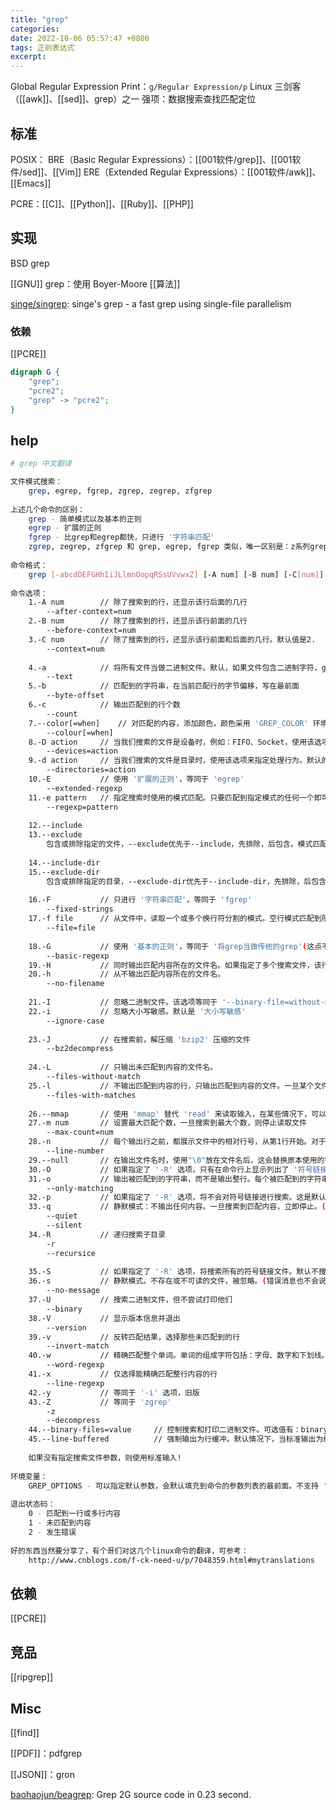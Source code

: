 ```yaml
---
title: "grep"
categories:
date: 2022-10-06 05:57:47 +0800
tags: 正则表达式
excerpt:
---
```



Global Regular Expression Print：`g/Regular Expression/p`
Linux 三剑客（[[awk]]、[[sed]]、grep）之一
强项：数据搜索查找匹配定位

## 标准

POSIX：
BRE（Basic Regular Expressions）：[[001软件/grep]]、[[001软件/sed]]、[[Vim]]
ERE（Extended Regular Expressions）：[[001软件/awk]]、[[Emacs]]

PCRE：[[C]]、[[Python]]、[[Ruby]]、[[PHP]]



## 实现

BSD grep

[[GNU]] grep：使用 Boyer-Moore [[算法]]

[singe/singrep](https://github.com/singe/singrep): singe's grep - a fast grep using single-file parallelism

### 依赖

[[PCRE]]

```dot
digraph G {
    "grep";
    "pcre2";
    "grep" -> "pcre2";
}

```



## help



```bash
# grep 中文翻译

文件模式搜索：
	grep, egrep, fgrep, zgrep, zegrep, zfgrep
 
上述几个命令的区别：
	grep - 简单模式以及基本的正则
	egrep - 扩展的正则
	fgrep - 比grep和egrep都快，只进行 '字符串匹配'
	zgrep, zegrep, zfgrep 和 grep, egrep, fgrep 类似，唯一区别是：z系列grep，支持压缩文件的搜索(compress, gzip)
 
命令格式：
	grep [-abcdDEFGHhIiJLlmnOopqRSsUVvwxZ] [-A num] [-B num] [-C[num]] [-e pattern] [-f file] [--binary-files=value] [--color[=when]] [--colour[=when]] [--context[=num]] [--label] [--line-buffered] [--null] [pattern] [file ...]
 
命令选项：
	1.-A num		// 除了搜索到的行，还显示该行后面的几行
		--after-context=num
	2.-B num		// 除了搜索到的行，还显示该行前面的几行
		--before-context=num
	3.-C num		// 除了搜索到的行，还显示该行前面和后面的几行。默认值是2.
		--context=num
 
	4.-a 			// 将所有文件当做二进制文件。默认，如果文件包含二进制字符，grep将会输出 'Binary file ... matches'。使用这个参数，对二进制文件也进行匹配搜索
		--text
	5.-b 			// 匹配到的字符串，在当前匹配行的字节偏移，写在最前面
		--byte-offset
	6.-c 			// 输出匹配到的行个数
		--count
	7.--color[=when]	// 对匹配的内容，添加颜色，颜色采用 'GREP_COLOR' 环境变量。when-什么时候给内容添加颜色，可选的值有：never, always, auto。
		--colour[=when]
	8.-D action		// 当我们搜索的文件是设备时，例如：FIFO、Socket，使用该选项来指定处理行为。默认的action是 'read'，代表，把这些设备当做普通文件来读取；设置为 'skip'，则跳过这些设备文件。
		--devices=action
	9.-d action 	// 当我们搜索的文件是目录时，使用该选项来指定处理行为。默认的action是 'read'，当做普通文件读取；设置为 'skip'，则忽略目录的搜索；设置为 'recurse'，表示递归搜索目录下的所有文件，等同于 '-R' 或 '-r' 目录。
		--directories=action
	10.-E 			// 使用 '扩展的正则'，等同于 'egrep'
		--extended-regexp
	11.-e pattern	// 指定搜索时使用的模式匹配。只要匹配到指定模式的任何一个即可。当使用多个 '-e' 选项时，非常有用！(模式好像也可以直接以 '-' 开头，例如：-dongxuemin)
		--regexp=pattern
 
	12.--include
	13.--exclude
		包含或排除指定的文件，--exclude优先于--include，先排除，后包含。模式匹配的是指定文件的完整路径，而不是文件名部分
 
	14.--include-dir
	15.--exclude-dir
		包含或排除指定的目录，--exclude-dir优先于--include-dir，先排除，后包含。如果使用了 '-R' 选项，则递归包含或排除所有的问题。
 
	16.-F 			// 只进行 '字符串匹配'，等同于 'fgrep'
		--fixed-strings
	17.-f file 		// 从文件中，读取一个或多个换行符分割的模式。空行模式匹配到所有行。换行符不作为模式的一部分。如果文件为空，不会匹配到任何内容。
		--file=file
 
	18.-G 			// 使用 '基本的正则'，等同于 '将grep当做传统的grep'(这点不太懂...)
		--basic-regexp
	19.-H 			// 同时输出匹配内容所在的文件名。如果指定了多个搜索文件，该行为默认
	20.-h 			// 从不输出匹配内容所在的文件名。
		--no-filename
 
	21.-I 			// 忽略二进制文件。该选项等同于 '--binary-file=without-match' 选项
	22.-i 			// 忽略大小写敏感。默认是 '大小写敏感'
		--ignore-case
 
	23.-J 			// 在搜索前，解压缩 'bzip2' 压缩的文件
		--bz2decompress
 
	24.-L 			// 只输出未匹配到内容的文件名。
		--files-without-match
	25.-l 			// 不输出匹配到内容的行，只输出匹配到内容的文件。一旦某个文件已搜索到一个内容，就不继续搜索该文件之后的内容，这样可以节省点效率(因为本身就是只得到文件名，已经获取到了)。如果搜索的是 '标准输入'，则显示 'standard input'
		--files-with-matches
 
	26.--mmap 		// 使用 'mmap' 替代 'read' 来读取输入，在某些情况下，可以获得更好的性能，但是可能会产生不确定的行为。
	27.-m num 		// 设置最大匹配个数，一旦搜索到最大个数，则停止读取文件
		--max-count=num
	28.-n 			// 每个输出行之前，都展示文件中的相对行号，从第1行开始。对于处理的每个文件，都会重置行号计数器。如果指定了-c, -L, -l 或-q 选项，则忽略该选项。
		--line-number
	29.--null 		// 在输出文件名时，使用"\0"放在文件名后，这会替换原本使用的字符，如换行符或冒号。例如"grep -lZ"输出的每个文件都在同一行而不是分行，"grep -HZ"使得文件名后没有冒号
	30.-O 			// 如果指定了 '-R' 选项，只有在命令行上显示列出了 '符号链接'，才会搜索他们。默认是不会搜索符号链接文件的。
	31.-o 			// 输出被匹配到的字符串，而不是输出整行。每个被匹配到的字符串都使用单独的行输出
		--only-matching
	32.-p 			// 如果指定了 '-R' 选项，将不会对符号链接进行搜索。这是默认行为。
	33.-q 			// 静默模式：不输出任何内容。一旦搜索到匹配内容，立即停止。(不太理解)
		--quiet
		--silent
	34.-R 			// 递归搜索子目录
		-r
		--recursice
 
	35.-S 			// 如果指定了 '-R' 选项，将搜索所有的符号链接文件。默认不搜索符号链接文件
	36.-s 			// 静默模式。不存在或不可读的文件，被忽略。(错误消息也不会说出)
		--no-message
	37.-U 			// 搜索二进制文件，但不尝试打印他们
		--binary
	38.-V 			// 显示版本信息并退出
		--version
	39.-v 			// 反转匹配结果，选择那些未匹配到的行
		--invert-match
	40.-w 			// 精确匹配整个单词。单词的组成字符包括：字母、数字和下划线。就好像模式匹配两边添加了 "[[:<:]]" 和 "[[:>:]]"
		--word-regexp
	41.-x 			// 仅选择能精确匹配整行内容的行
		--line-regexp
	42.-y 			// 等同于 '-i' 选项，旧版
	43.-Z 			// 等同于 'zgrep'
		-z
		--decompress
	44.--binary-files=value 	// 控制搜索和打印二进制文件。可选值有：binary(默认) - 搜索二进制文件，但是不打印；without-match：不搜索二进制文件；text：把二进制文件当做普通文件看待。
	45.--line-buffered 			// 强制输出为行缓冲。默认情况下，当标准输出为终端时，输出是行缓冲的，否则块将被缓冲(例如：输出到文件)。
 
	如果没有指定搜索文件参数，则使用标准输入!
 
环境变量：
	GREP_OPTIONS - 可以指定默认参数，会默认填充到命令的参数列表的最前面。不支持 '\' 反斜线转义(不同于 GNU grep)
 
退出状态码：
	0 - 匹配到一行或多行内容
	1 - 未匹配到内容
	2 - 发生错误
 
好的东西当然要分享了，有个哥们对这几个linux命令的翻译，可参考：
	http://www.cnblogs.com/f-ck-need-u/p/7048359.html#mytranslations
```



## 依赖

[[PCRE]]


## 竞品

[[ripgrep]]



## Misc

[[find]]

[[PDF]]：pdfgrep

[[JSON]]：gron

[baohaojun/beagrep](https://github.com/baohaojun/beagrep): Grep 2G source code in 0.23 second.







